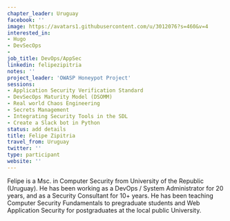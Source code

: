 ```yaml
---
chapter_leader: Uruguay
facebook: ''
image: https://avatars1.githubusercontent.com/u/3012076?s=460&v=4
interested_in:
- Hugo
- DevSecOps
- 
job_title: DevOps/AppSec
linkedin: felipezipitria
notes: ''
project_leader: 'OWASP Honeypot Project'
sessions:
- Application Security Verification Standard
- DevSecOps Maturity Model (DSOMM)
- Real world Chaos Engineering
- Secrets Management
- Integrating Security Tools in the SDL
- Create a Slack bot in Python
status: add details
title: Felipe Zipitria
travel_from: Uruguay
twitter: ''
type: participant
website: ''
---
```


Felipe is a Msc. in Computer Security from University of the Republic (Uruguay). He has been working as a DevOps / System Administrator for 20 years, and as a Security Consultant for 10+ years. He has been teaching Computer Security Fundamentals to pregraduate students and Web Application Security for postgraduates at the local public University.